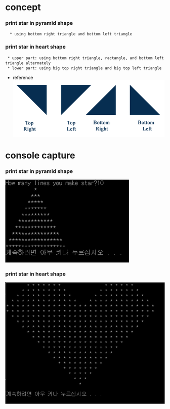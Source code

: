 # concept
### print star in pyramid shape
      * using bottom right triangle and bottom left triangle
### print star in heart shape
     * upper part: using bottom right triangle, ractangle, and bottom left triangle alternately
     * lower part: using big top right triangle and big top left triangle  
     
 * reference
  ![types of triangle](/types_of_triangle.PNG)

# console capture
### print star in pyramid shape
  ![pyramid](/pyramid.PNG)
### print star in heart shape
  ![heart](/heart.PNG)
